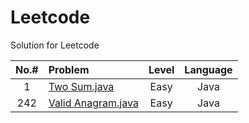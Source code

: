# Leetcode
Solution for Leetcode

| **No.#**  | **Problem**                         | **Level**     | **Language** |
|  :-----:  | :-----                              |   :---:       |    :---:     |
| 1         | [Two Sum.java](Java/1_TwoSum.java)  |    Easy       |    Java      |
|242        | [Valid Anagram.java](Java/242_ValidAnagram.java) | Easy|Java|

